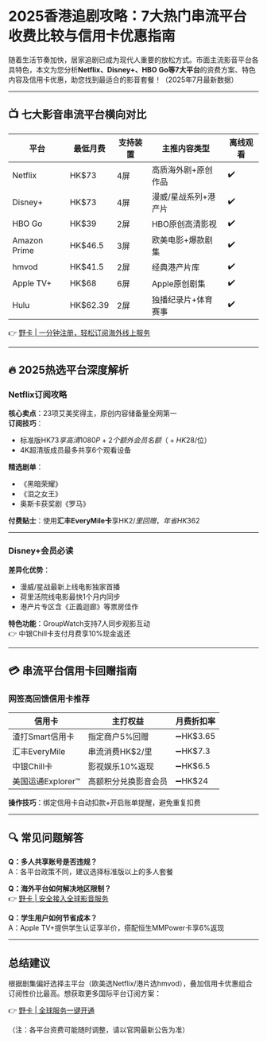 # 2025香港追剧攻略：7大热门串流平台收费比较与信用卡优惠指南

随着生活节奏加快，居家追剧已成为现代人重要的放松方式。市面主流影音平台各具特色，本文为您分析**Netflix、Disney+、HBO Go等7大平台**的资费方案、特色内容及信用卡优惠，助您找到最适合的影音套餐！（2025年7月最新数据）

---

## 📺 七大影音串流平台横向对比

| 平台         | 最低月费   | 支持装置 | 主推内容类型           | 离线观看 |
|--------------|------------|----------|------------------------|----------|
| Netflix      | HK$73      | 4屏      | 高质海外剧+原创作品    | ✔️       |
| Disney+      | HK$73      | 4屏      | 漫威/星战系列+港产片   | ✔️       |
| HBO Go       | HK$39      | 2屏      | HBO原创高清影视        | ✔️       |
| Amazon Prime | HK$46.5    | 3屏      | 欧美电影+爆款剧集      | ✔️       |
| hmvod        | HK$41.5    | 2屏      | 经典港产片库           | ✔️       |
| Apple TV+    | HK$68      | 6屏      | Apple原创剧集          | ✔️       |
| Hulu         | HK$62.39   | 2屏      | 独播纪录片+体育赛事    | ✔️       |

👉 [野卡 | 一分钟注册，轻松订阅海外线上服务](https://bbtdd.com/yeka)

---

## 🔥 2025热选平台深度解析

### Netflix订阅攻略
**核心卖点**：23项艾美奖得主，原创内容储备量全网第一  
**订阅技巧**：
- 标准版HK$73享高清1080P+2个额外会员名额（+HK$28/位）
- 4K超清版成员最多共享6个观看设备
 
**精选剧单**：
- 《黑暗荣耀》
- 《泪之女王》 
- 奥斯卡获奖剧《罗马》

**付费贴士**：使用**汇丰EveryMile卡**享HK$2/里回赠，年省HK$362

---

### Disney+会员必读
**差异化优势**：
- 漫威/星战最新上线电影独家首播
- 荷里活院线电影最快1个月内同步
- 港产片专区含《正義迴廊》等票房佳作

**特色功能**：GroupWatch支持7人同步观影互动  
👉 中银Chill卡支付月费享10%现金返还

---

## 💳 串流平台信用卡回赠指南

### 网签高回馈信用卡推荐
| 信用卡                 | 主打权益                   | 月费折扣率 |
|------------------------|----------------------------|------------|
| 渣打Smart信用卡        | 指定商户5%回赠             | ➖HK$3.65  |
| 汇丰EveryMile          | 串流消费HK$2/里            | ➖HK$7.3   |
| 中银Chill卡            | 影视娱乐10%返现            | ➖HK$6.5   |
| 美国运通Explorer™      | 高额积分兑换影音会员       | ➖HK$24    |

**操作技巧**：绑定信用卡自动扣款+开启账单提醒，避免重复扣费

---

## 🔍 常见问题解答

**Q：多人共享账号是否违规？**  
A：各平台政策不同，建议选择标准版以上的多人套餐

**Q：海外平台如何解决地区限制？**  
👉 [野卡 | 安全接入全球影音服务](https://bbtdd.com/yeka)

**Q：学生用户如何节省成本？**  
A：Apple TV+提供学生认证享半价，搭配恒生MMPower卡享6%返现

---

## 总结建议
根据剧集偏好选择主平台（欧美选Netflix/港片选hmvod），叠加信用卡优惠组合订阅性价比最高。想获取更多国际平台订阅方案：

👉 [野卡 | 全球服务一键开通](https://bbtdd.com/yeka)

（注：各平台资费可能随时调整，请以官网最新公告为准）